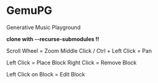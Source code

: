 # GemuPG

Generative Music Playground

**clone with --recurse-submodules !!**

Scroll Wheel = Zoom
Middle Click / Ctrl + Left Click = Pan

Left Click = Place Block
Right Click = Remove Block

Left Click on Block = Edit Block
